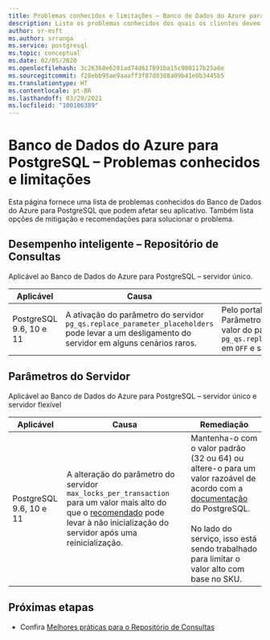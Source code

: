 ```yaml
---
title: Problemas conhecidos e limitações – Banco de Dados do Azure para PostgreSQL – servidor único e servidor flexível (versão prévia)
description: Lista os problemas conhecidos dos quais os clientes devem estar cientes.
author: sr-msft
ms.author: srranga
ms.service: postgresql
ms.topic: conceptual
ms.date: 02/05/2020
ms.openlocfilehash: 3c26368e6281ad74d617891ba15c980117b25a6e
ms.sourcegitcommit: f28ebb95ae9aaaff3f87d8388a09b41e0b3445b5
ms.translationtype: HT
ms.contentlocale: pt-BR
ms.lasthandoff: 03/29/2021
ms.locfileid: "100106389"
---
```

# <a name="azure-database-for-postgresql---known-issues-and-limitations"></a>Banco de Dados do Azure para PostgreSQL – Problemas conhecidos e limitações

Esta página fornece uma lista de problemas conhecidos do Banco de Dados do Azure para PostgreSQL que podem afetar seu aplicativo. Também lista opções de mitigação e recomendações para solucionar o problema.

## <a name="intelligent-performance---query-store"></a>Desempenho inteligente – Repositório de Consultas

Aplicável ao Banco de Dados do Azure para PostgreSQL – servidor único.

| Aplicável | Causa | Remediação|
| ----- | ------ | ---- | 
| PostgreSQL 9.6, 10 e 11 | A ativação do parâmetro do servidor `pg_qs.replace_parameter_placeholders` pode levar a um desligamento do servidor em alguns cenários raros. | Pelo portal do Azure, na seção Parâmetros do Servidor, transforme o valor do parâmetro `pg_qs.replace_parameter_placeholders` em `OFF` e salve-o.   | 

## <a name="server-parameters"></a>Parâmetros do Servidor

Aplicável ao Banco de Dados do Azure para PostgreSQL – servidor único e servidor flexível

| Aplicável | Causa | Remediação| 
| ----- | ------ | ---- | 
| PostgreSQL 9.6, 10 e 11 | A alteração do parâmetro do servidor `max_locks_per_transaction` para um valor mais alto do que o [recomendado](https://www.postgresql.org/docs/11/kernel-resources.html) pode levar à não inicialização do servidor após uma reinicialização. | Mantenha-o com o valor padrão (32 ou 64) ou altere-o para um valor razoável de acordo com a [documentação](https://www.postgresql.org/docs/11/kernel-resources.html) do PostgreSQL. <br> <br> No lado do serviço, isso está sendo trabalhado para limitar o valor alto com base no SKU.  | 

## <a name="next-steps"></a>Próximas etapas
- Confira [Melhores práticas para o Repositório de Consultas](./concepts-query-store-best-practices.md)

